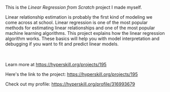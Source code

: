 This is the *Linear Regression from Scratch* project I made myself.


<p>Linear relationship estimation is probably the first kind of modeling we come across at school. Linear regression is one of the most popular methods for estimating linear relationships and one of the most popular machine learning algorithms. This project explains how the linear regression algorithm works. These basics will help you with model interpretation and debugging if you want to fit and predict linear models.</p><br/><br/>Learn more at <a href="https://hyperskill.org/projects/195?utm_source=ide&utm_medium=ide&utm_campaign=ide&utm_content=project-card">https://hyperskill.org/projects/195</a>

Here's the link to the project: https://hyperskill.org/projects/195

Check out my profile: https://hyperskill.org/profile/316993679